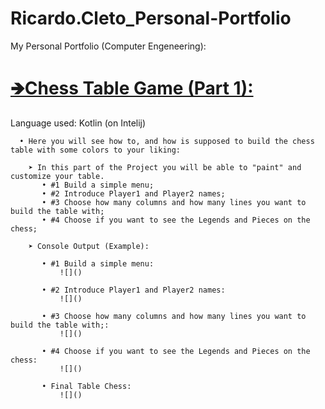 # Ricardo.Cleto_Personal-Portfolio
My Personal Portfolio (Computer Engeneering):

# [🡺Chess Table Game (Part 1):](https://github.com/RicardoCleto/Ricardo.Cleto_Personal-Portfolio/tree/main/Projeto1%20Fundamentos%20Programa%C3%A7%C3%A3o%20(Completo))      
Language used: Kotlin (on Intelij)
     
      • Here you will see how to, and how is supposed to build the chess table with some colors to your liking:
      
        ➤ In this part of the Project you will be able to "paint" and customize your table.
           • #1 Build a simple menu;
           • #2 Introduce Player1 and Player2 names;
           • #3 Choose how many columns and how many lines you want to build the table with;
           • #4 Choose if you want to see the Legends and Pieces on the chess;
        
        ➤ Console Output (Example):
        
           • #1 Build a simple menu:
               ![]()
              
           • #2 Introduce Player1 and Player2 names: 
               ![]()
               
           • #3 Choose how many columns and how many lines you want to build the table with;: 
               ![]()
               
           • #4 Choose if you want to see the Legends and Pieces on the chess: 
               ![]()
               
           • Final Table Chess: 
               ![]()
